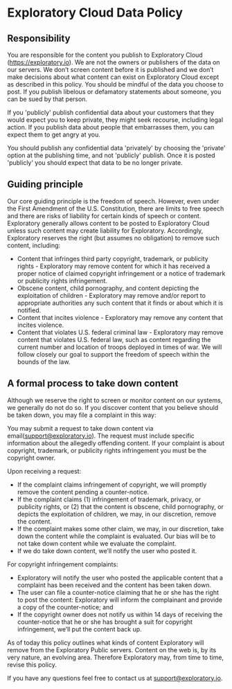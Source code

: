 # Exploratory Cloud Data Policy

## Responsibility

You are responsible for the content you publish to Exploratory Cloud (https://exploratory.io). We are not the owners or publishers of the data on our servers. We don’t screen content before it is published and we don’t make decisions about what content can exist on Exploratory Cloud except as described in this policy. You should be mindful of the data you choose to post. If you publish libelous or defamatory statements about someone, you can be sued by that person.

If you 'publicly' publish confidential data about your customers that they would expect you to keep private, they might seek recourse, including legal action. If you publish data about people that embarrasses them, you can expect them to get angry at you.

You should publish any confidential data 'privately' by choosing the 'private' option at the publishing time, and not 'publicly' publish. Once it is posted 'publicly' you should expect that data to be no longer private.

## Guiding principle

Our core guiding principle is the freedom of speech. However, even under the First Amendment of the U.S. Constitution, there are limits to free speech and there are risks of liability for certain kinds of speech or content. Exploratory generally allows content to be posted to Exploratory Cloud unless such content may create liability for Exploratory. Accordingly, Exploratory reserves the right (but assumes no obligation) to remove such content, including:

* Content that infringes third party copyright, trademark, or publicity rights - Exploratory may remove content for which it has received a proper notice of claimed copyright infringement or a notice of trademark or publicity rights infringement.
* Obscene content, child pornography, and content depicting the exploitation of children - Exploratory may remove and/or report to appropriate authorities any such content that it finds or about which it is notified.
* Content that incites violence - Exploratory may remove any content that incites violence.
* Content that violates U.S. federal criminal law - Exploratory may remove content that violates U.S. federal law, such as content regarding the current number and location of troops deployed in times of war.
We will follow closely our goal to support the freedom of speech within the bounds of the law.

## A formal process to take down content

Although we reserve the right to screen or monitor content on our systems, we generally do not do so. If you discover content that you believe should be taken down, you may file a complaint in this way:

You may submit a request to take down content via email(support@exploratory.io). The request must include specific information about the allegedly offending content. If your complaint is about copyright, trademark, or publicity rights infringement you must be the copyright owner.

Upon receiving a request:

* If the complaint claims infringement of copyright, we will promptly remove the content pending a counter-notice.
* If the complaint claims (1) infringement of trademark, privacy, or publicity rights, or (2) that the content is obscene, child pornography, or depicts the exploitation of children, we may, in our discretion, remove the content.
* If the complaint makes some other claim, we may, in our discretion, take down the content while the complaint is evaluated. Our bias will be to not take down content while we evaluate the complaint.
* If we do take down content, we’ll notify the user who posted it.

For copyright infringement complaints:

* Exploratory will notify the user who posted the applicable content that a complaint has been received and the content has been taken down.
* The user can file a counter-notice claiming that he or she has the right to post the content:
Exploratory will inform the complainant and provide a copy of the counter-notice; and
* If the copyright owner does not notify us within 14 days of receiving the counter-notice that he or she has brought a suit for copyright infringement, we’ll put the content back up.

As of today this policy outlines what kinds of content Exploratory will remove from the Exploratory Public servers. Content on the web is, by its very nature, an evolving area. Therefore Exploratory may, from time to time, revise this policy.


If you have any questions feel free to contact us at support@exploratory.io.
